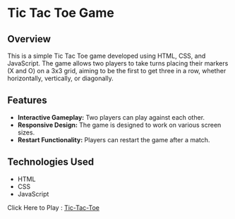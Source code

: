 
# Tic Tac Toe Game

## Overview
This is a simple Tic Tac Toe game developed using HTML, CSS, and JavaScript. The game allows two players to take turns placing their markers (X and O) on a 3x3 grid, aiming to be the first to get three in a row, whether horizontally, vertically, or diagonally.

## Features
- **Interactive Gameplay:** Two players can play against each other.
- **Responsive Design:** The game is designed to work on various screen sizes.
- **Restart Functionality:** Players can restart the game after a match.

## Technologies Used
- HTML
- CSS
- JavaScript


Click Here to Play : <a href="https://sarubala-msbala4455.github.io/Tic_Tac_Toe_Game/" >Tic-Tac-Toe</a>

